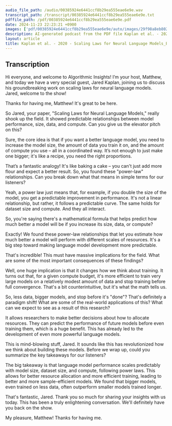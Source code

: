 ```yaml
---
audio_file_path: /audio/00385924e6441ccf8b29ea555eae6e9e.wav
transcript_path: /transcript/00385924e6441ccf8b29ea555eae6e9e.txt
pdffile_path: /pdf/00385924e6441ccf8b29ea555eae6e9e.pdf
date: 2024-11-23 22:23:21 +0900
images: ['pdf/00385924e6441ccf8b29ea555eae6e9e/auto/images/29f98a8eb8026f504571f5294972bd2830581fd1dd6ea6504b906ce2ec143a6e.jpg', 'pdf/00385924e6441ccf8b29ea555eae6e9e/auto/images/bfcacff8305b83aa68c164047d0b31e14d9b6acdb8774691d19930200dde2203.jpg', 'pdf/00385924e6441ccf8b29ea555eae6e9e/auto/images/74a8f397eae5e0269615fcd7f7942f8994f6a9f058cb71e8d0bf91358841a274.jpg', 'pdf/00385924e6441ccf8b29ea555eae6e9e/auto/images/14f24b804e26834da104af72b10037b93d2e6001e5a8628b1c20ec0bf7160bc4.jpg', 'pdf/00385924e6441ccf8b29ea555eae6e9e/auto/images/dd18ccfc1f7a8a41a72dd6815228b89ffda3d74fb7c0846c02bc783361200eaf.jpg', 'pdf/00385924e6441ccf8b29ea555eae6e9e/auto/images/04c7b6cb6f22cfd77ac2857d1685d3258b3b90dc1c48ed4d86e31be8eca363de.jpg', 'pdf/00385924e6441ccf8b29ea555eae6e9e/auto/images/29fadd093631faef098da278de5d7fa2accf415295bf7c3351272147844aa55f.jpg', 'pdf/00385924e6441ccf8b29ea555eae6e9e/auto/images/dfccb8fb17b93abe27880d23ec70d95be8ef4951e7f7592a59b382ed561efd37.jpg', 'pdf/00385924e6441ccf8b29ea555eae6e9e/auto/images/f3ebdbce9a55e24250950ffe9a565b4fbcb1b50fd840989fe37c9e97b793dedf.jpg', 'pdf/00385924e6441ccf8b29ea555eae6e9e/auto/images/5efb865c61202dd82f6570a6f0790e3bd22c2566831321a398b29eb1188711a2.jpg', 'pdf/00385924e6441ccf8b29ea555eae6e9e/auto/images/194b2a43549fc13a57ffe77aa59e01c79f77131d4e17ea437308582d0c19c78f.jpg', 'pdf/00385924e6441ccf8b29ea555eae6e9e/auto/images/403960a1adeeb0ef90fa2f63f21ee101ffb63b8dc46c0ca04e3e7d5dc663bab8.jpg', 'pdf/00385924e6441ccf8b29ea555eae6e9e/auto/images/31c95e3c896295e9fcc248847f93b776931d5b15e65e4c98421cbd5ad54260f7.jpg', 'pdf/00385924e6441ccf8b29ea555eae6e9e/auto/images/f1b8ab0992b18f46a9947218d5f3d2f91441a18c8cfc683562603e18c6a33197.jpg', 'pdf/00385924e6441ccf8b29ea555eae6e9e/auto/images/deffde64c73764e22a43a5a778930b52c449a9b438cbce172b6f858dabe8a3e3.jpg', 'pdf/00385924e6441ccf8b29ea555eae6e9e/auto/images/9fe6c2d74dc0370b79516be9af720abf2f7b6343be2244e518422bfb68d887e5.jpg', 'pdf/00385924e6441ccf8b29ea555eae6e9e/auto/images/e189880eb16abf11f6f01d3eb660eb831764332e77ef2ed1f8b3523fe3ff5a6b.jpg', 'pdf/00385924e6441ccf8b29ea555eae6e9e/auto/images/ecd65c735ca31b8517712e28a00becc63bada1bd9ff8ea03ffacb2ad129dbab6.jpg', 'pdf/00385924e6441ccf8b29ea555eae6e9e/auto/images/6201c10f33882daeab608d26b69ae83a900a0f29340ac403b25d8db2897b7521.jpg', 'pdf/00385924e6441ccf8b29ea555eae6e9e/auto/images/0c383ac77e868cb6e16d11a39239f70e18d5e4fc66b6b4f4622cf69ff56a40ee.jpg', 'pdf/00385924e6441ccf8b29ea555eae6e9e/auto/images/e936e5bac703956bf7ba1ddca5b6a642f3639021b26ee07f6a37be35d919a413.jpg', 'pdf/00385924e6441ccf8b29ea555eae6e9e/auto/images/337bd0e2dd8f9b15593d1a99347045fd882b716b2e0d4636941b24dfea58aeed.jpg', 'pdf/00385924e6441ccf8b29ea555eae6e9e/auto/images/009108416bdd4ec6dbbc7f35f9d3c147ef0bc2f9795670116a87f7b028f647e5.jpg', 'pdf/00385924e6441ccf8b29ea555eae6e9e/auto/images/fcda2af07a549affe3f7a0dac012e3a37c67acc7c3a34b6c62f4d18a38c6e726.jpg', 'pdf/00385924e6441ccf8b29ea555eae6e9e/auto/images/d5126bd2c2fc729faf325bf6973dafafa1439337d415470b3bcec8af499c9aba.jpg', 'pdf/00385924e6441ccf8b29ea555eae6e9e/auto/images/5ef912ccb280117d0d70ed438a899725e64609615632873185ec4df971d49d42.jpg', 'pdf/00385924e6441ccf8b29ea555eae6e9e/auto/images/bc6fc15805a4871673a32b09e29b05450930ba933b26b6d67235193bc6cf7966.jpg', 'pdf/00385924e6441ccf8b29ea555eae6e9e/auto/images/21e22550708a5701d858aadf8bda90154cb419dd3d1cf900562aa67a7bbd33c7.jpg', 'pdf/00385924e6441ccf8b29ea555eae6e9e/auto/images/ac216b9bf16ba77948f1e35f66baa9e64b2a7290fd814e93f5c06f8aff553615.jpg', 'pdf/00385924e6441ccf8b29ea555eae6e9e/auto/images/1ada045e7047e35da4c651eddb085a25683ff69637fd0966a404fd3de75a91f4.jpg', 'pdf/00385924e6441ccf8b29ea555eae6e9e/auto/images/382d4e964b553a608c86c3b59f36463790723d1cc1da1435827443cfb6b7c603.jpg', 'pdf/00385924e6441ccf8b29ea555eae6e9e/auto/images/d4aa0b3997b3f68fcb39daea3f898c4afd1ec5f5ceed27ba6eb9d7696ba7cdb2.jpg']
description: AI-generated podcast from the PDF file Kaplan et al. - 2020 - Scaling Laws for Neural Language Models_EN
layout: article
title: Kaplan et al. - 2020 - Scaling Laws for Neural Language Models_EN / 00385924e6441ccf8b29ea555eae6e9e
---
```


## Transcription
Hi everyone, and welcome to Algorithmic Insights! I’m your host, Matthew, and today we have a very special guest, Jared Kaplan, joining us to discuss his groundbreaking work on scaling laws for neural language models. Jared, welcome to the show!

Thanks for having me, Matthew! It's great to be here.

So Jared, your paper, "Scaling Laws for Neural Language Models," really shook up the field.  It showed predictable relationships between model performance, size, data, and compute. Can you give us the elevator pitch on this?

Sure, the core idea is that if you want a better language model, you need to increase the model size, the amount of data you train it on, and the amount of compute you use – all in a coordinated way.  It’s not enough to just make one bigger; it's like a recipe, you need the right proportions.

That’s a fantastic analogy! It's like baking a cake – you can't just add more flour and expect a better result. So, you found these "power-law" relationships.  Can you break down what that means in simple terms for our listeners?

Yeah, a power law just means that, for example, if you double the size of the model, you get a predictable improvement in performance. It's not a linear relationship, but rather, it follows a predictable curve.  The same holds for dataset size and compute. And they all interact.

So, you're saying there's a mathematical formula that helps predict how much better a model will be if you increase its size, data, or compute?

Exactly!  We found these power-law relationships that let you estimate how much better a model will perform with different scales of resources.  It's a big step toward making language model development more predictable.

That's incredible! This must have massive implications for the field.  What are some of the most important consequences of these findings?

Well, one huge implication is that it changes how we think about training.  It turns out that, for a given compute budget, it's more efficient to train very large models on a relatively modest amount of data and stop training before full convergence. That's a bit counterintuitive, but it's what the math tells us.

So, less data, bigger models, and stop before it's "done"? That's definitely a paradigm shift!  What are some of the real-world applications of this?  What can we expect to see as a result of this research?

It allows researchers to make better decisions about how to allocate resources.  They can predict the performance of future models before even training them, which is a huge benefit. This has already led to the development of even more powerful language models.

This is mind-blowing stuff, Jared. It sounds like this has revolutionized how we think about building these models.  Before we wrap up, could you summarize the key takeaways for our listeners?

The big takeaway is that language model performance scales predictably with model size, dataset size, and compute, following power laws.  This allows for better resource allocation and more efficient training, leading to better and more sample-efficient models.  We found that bigger models, even trained on less data, often outperform smaller models trained longer.


That's fantastic, Jared.  Thank you so much for sharing your insights with us today. This has been a truly enlightening conversation.  We'll definitely have you back on the show.

My pleasure, Matthew!  Thanks for having me.





